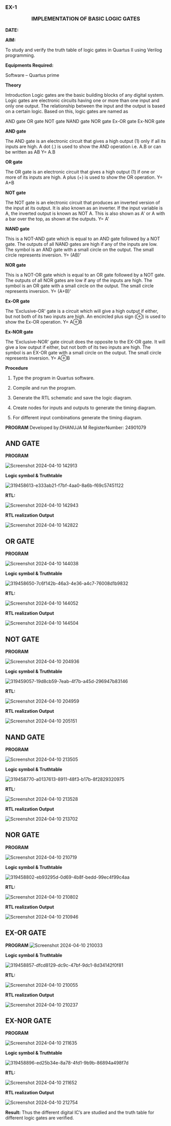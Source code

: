 ### EX-1 <p align="center"><b>IMPLEMENTATION OF BASIC LOGIC GATES    </b>   

**DATE:**

**AIM:** 

To study and verify the truth table of logic gates in Quartus II using Verilog programming.

**Equipments Required:**

Software – Quartus prime 

**Theory**

Introduction Logic gates are the basic building blocks of any digital system. Logic gates are electronic circuits having one or more than one input and only one output. The relationship between the input and the output is based on a certain logic. Based on this, logic gates are named as

AND gate OR gate NOT gate NAND gate NOR gate Ex-OR gate Ex-NOR gate

**AND gate**

The AND gate is an electronic circuit that gives a high output (1) only if all its inputs are high. A dot (.) is used to show the AND operation i.e. A.B or can be written as AB
Y= A.B

**OR gate** 

The OR gate is an electronic circuit that gives a high output (1) if one or more of its inputs are high. A plus (+) is used to show the OR operation.
Y= A+B

**NOT gate**

The NOT gate is an electronic circuit that produces an inverted version of the input at its output. It is also known as an inverter. If the input variable is A, the inverted output is known as NOT A. This is also shown as A' or A with a bar over the top, as shown at the outputs.
Y= A'

**NAND gate**

This is a NOT-AND gate which is equal to an AND gate followed by a NOT gate. The outputs of all NAND gates are high if any of the inputs are low. The symbol is an AND gate with a small circle on the output. The small circle represents inversion.
Y= (AB)’

**NOR gate**

This is a NOT-OR gate which is equal to an OR gate followed by a NOT gate. The outputs of all NOR gates are low if any of the inputs are high. The symbol is an OR gate with a small circle on the output. The small circle represents inversion.
Y= (A+B)’

**Ex-OR gate**

The 'Exclusive-OR' gate is a circuit which will give a high output if either, but not both of its two inputs are high. An encircled plus sign (⊕) is used to show the Ex-OR operation.
Y= A⊕B

**Ex-NOR gate**

The 'Exclusive-NOR' gate circuit does the opposite to the EX-OR gate. It will give a low output if either, but not both of its two inputs are high. The symbol is an EX-OR gate with a small circle on the output. The small circle represents inversion.
Y= A⊕B

**Procedure** 

1.	Type the program in Quartus software.

2.	Compile and run the program.

3.	Generate the RTL schematic and save the logic diagram.

4.	Create nodes for inputs and outputs to generate the timing diagram.

5.	For different input combinations generate the timing diagram.


**PROGRAM**
Developed by:DHANUJA M
RegisterNumber: 24901079
## AND GATE 

**PROGRAM**

![Screenshot 2024-04-10 142913](https://github.com/Jesubalan19/study-of-basic-gates/assets/144979294/a8e0cd25-1b76-4d49-bcbd-e6db480f1636)

**Logic symbol & Truthtable**

![319458613-e333ab21-f7bf-4aa0-8a6b-f69c57451122](https://github.com/Jesubalan19/study-of-basic-gates/assets/144979294/2b5d8051-685d-4c4a-9d6c-801fb32699ec)

**RTL:** 

![Screenshot 2024-04-10 142943](https://github.com/Jesubalan19/study-of-basic-gates/assets/144979294/c079cb96-219d-4bbf-becf-d64dbca0a257)

**RTL realization Output**

![Screenshot 2024-04-10 142822](https://github.com/Jesubalan19/study-of-basic-gates/assets/144979294/27f19c72-48e4-4ad8-bb28-0fc9aee4df76)

## OR GATE

**PROGRAM**

![Screenshot 2024-04-10 144038](https://github.com/Jesubalan19/study-of-basic-gates/assets/144979294/7d1e6de3-f784-4367-89c3-05ee1bdff7cc)

**Logic symbol & Truthtable**

![319458650-7c6f142b-46a3-4e36-a4c7-76008d1b9832](https://github.com/Jesubalan19/study-of-basic-gates/assets/144979294/374a911e-70ec-42b1-b190-a20669f539da)

**RTL:** 

![Screenshot 2024-04-10 144052](https://github.com/Jesubalan19/study-of-basic-gates/assets/144979294/65d24ccf-ec36-4f93-baea-b02aab4878e7)

**RTL realization Output**

![Screenshot 2024-04-10 144504](https://github.com/Jesubalan19/study-of-basic-gates/assets/144979294/09f04f41-781b-4b03-81d8-be475b7181c5)

## NOT GATE

**PROGRAM**

![Screenshot 2024-04-10 204936](https://github.com/Jesubalan19/study-of-basic-gates/assets/144979294/cb86e1ce-5f4e-4e5f-ad03-b56c304e44c3)

**Logic symbol & Truthtable**

![319459057-19d8cb59-7eab-4f7b-a45d-296947b83146](https://github.com/Jesubalan19/study-of-basic-gates/assets/144979294/10bea093-64d3-4b90-aecf-e83971840dcb)

**RTL:** 

![Screenshot 2024-04-10 204959](https://github.com/Jesubalan19/study-of-basic-gates/assets/144979294/dd3b3569-c103-42fd-965d-e3c7eb0f3578)

**RTL realization Output**

![Screenshot 2024-04-10 205151](https://github.com/Jesubalan19/study-of-basic-gates/assets/144979294/b7ba3b58-8207-4ebd-9d2e-81289708d01e)

## NAND GATE

**PROGRAM**

![Screenshot 2024-04-10 213505](https://github.com/Jesubalan19/study-of-basic-gates/assets/144979294/d5820b88-c3df-4521-a6aa-78cc5a2f3146)

**Logic symbol & Truthtable**

![319458770-a0137613-8911-48f3-b17b-8f2829320975](https://github.com/Jesubalan19/study-of-basic-gates/assets/144979294/3ebe517f-edf4-49fc-b51d-8caf4735f991)

**RTL:** 

![Screenshot 2024-04-10 213528](https://github.com/Jesubalan19/study-of-basic-gates/assets/144979294/76351623-5401-4696-bd5a-9a82196dd4b2)

**RTL realization Output**

![Screenshot 2024-04-10 213702](https://github.com/Jesubalan19/study-of-basic-gates/assets/144979294/b4657d61-b2de-4023-ad6c-66eabd545ac1)

## NOR GATE

**PROGRAM**

![Screenshot 2024-04-10 210719](https://github.com/Jesubalan19/study-of-basic-gates/assets/144979294/fae9e945-2095-4314-8ec3-a0d51fa6b930)

**Logic symbol & Truthtable**

![319458802-eb93295d-0d69-4b8f-bedd-99ec4f99c4aa](https://github.com/Jesubalan19/study-of-basic-gates/assets/144979294/0d929c8e-6dc2-4e64-9c02-3312e0b2f93b)

**RTL:** 

![Screenshot 2024-04-10 210802](https://github.com/Jesubalan19/study-of-basic-gates/assets/144979294/904cdba9-adb5-4d9b-81c8-4ddc9773164f)

**RTL realization Output**

![Screenshot 2024-04-10 210946](https://github.com/Jesubalan19/study-of-basic-gates/assets/144979294/19bae2d8-1d65-41fc-ae56-4bb2a584ac1c)

## EX-OR GATE

**PROGRAM**
![Screenshot 2024-04-10 210033](https://github.com/Jesubalan19/study-of-basic-gates/assets/144979294/fb46f1fa-9c95-4fbd-95b2-3e3c45820579)


**Logic symbol & Truthtable**

![319458857-dfcd8129-dc9c-47bf-9dc1-8d34142f0f81](https://github.com/Jesubalan19/study-of-basic-gates/assets/144979294/0004fb3e-04b9-4576-aae0-f15c0892aded)

**RTL:** 

![Screenshot 2024-04-10 210055](https://github.com/Jesubalan19/study-of-basic-gates/assets/144979294/2464a092-baac-4f0f-b513-c9215716c623)

**RTL realization Output**

![Screenshot 2024-04-10 210237](https://github.com/Jesubalan19/study-of-basic-gates/assets/144979294/5072be06-9491-4add-a231-2285bd549eca)

## EX-NOR GATE

**PROGRAM**

![Screenshot 2024-04-10 211635](https://github.com/Jesubalan19/study-of-basic-gates/assets/144979294/e2b3c19d-6c68-457e-ae55-f5fa37438d3f)

**Logic symbol & Truthtable**

![319458896-ed25b34e-8a78-4fd1-9b9b-86894a498f7d](https://github.com/Jesubalan19/study-of-basic-gates/assets/144979294/0bba7e42-3241-476d-ba93-1d1d6cd11e43)

**RTL:** 

![Screenshot 2024-04-10 211652](https://github.com/Jesubalan19/study-of-basic-gates/assets/144979294/910f92f7-781d-4b92-96e2-a1f4cb0d5c1f)

**RTL realization Output**

![Screenshot 2024-04-10 212754](https://github.com/Jesubalan19/study-of-basic-gates/assets/144979294/345d88d1-fb23-4819-9540-65c94354d274)

**Result:**
Thus the different digital IC’s are studied and the truth table for different logic gates are verified.

